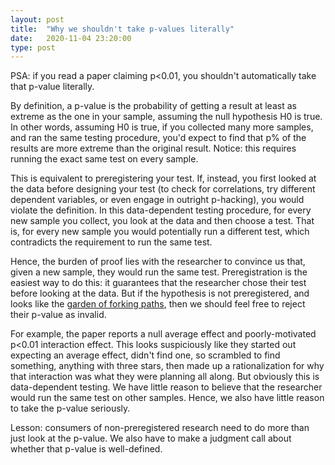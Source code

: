 ```yaml
---
layout: post
title:  "Why we shouldn't take p-values literally"
date:   2020-11-04 23:20:00
type: post
---
```


PSA: if you read a paper claiming p<0.01, you shouldn't automatically take that p-value literally. 

By definition, a p-value is the probability of getting a result at least as extreme as the one in your sample, assuming the null hypothesis H0 is true. In other words, assuming H0 is true, if you collected many more samples, and ran the same testing procedure, you'd expect to find that p% of the results are more extreme than the original result. Notice: this requires running the exact same test on every sample. 

This is equivalent to preregistering your test. If, instead, you first looked at the data before designing your test (to check for correlations, try different dependent variables, or even engage in outright p-hacking), you would violate the definition. In this data-dependent testing procedure, for every new sample you collect, you look at the data and then choose a test. That is, for every new sample you would potentially run a different test, which contradicts the requirement to run the same test.

Hence, the burden of proof lies with the researcher to convince us that, given a new sample, they would run the same test. Preregistration is the easiest way to do this: it guarantees that the researcher chose their test before looking at the data. But if the hypothesis is not preregistered, and looks like the [garden of forking paths](stat.columbia.edu/~gelman/research/published/ForkingPaths.pdf), then we should feel free to reject their p-value as invalid. 

For example, the paper reports a null average effect and poorly-motivated p<0.01 interaction effect. This looks suspiciously like they started out expecting an average effect, didn't find one, so scrambled to find something, anything with three stars, then made up a rationalization for why that interaction was what they were planning all along. But obviously this is data-dependent testing. We have little reason to believe that the researcher would run the same test on other samples. Hence, we also have little reason to take the p-value seriously.

Lesson: consumers of non-preregistered research need to do more than just look at the p-value. We also have to make a judgment call about whether that p-value is well-defined.
